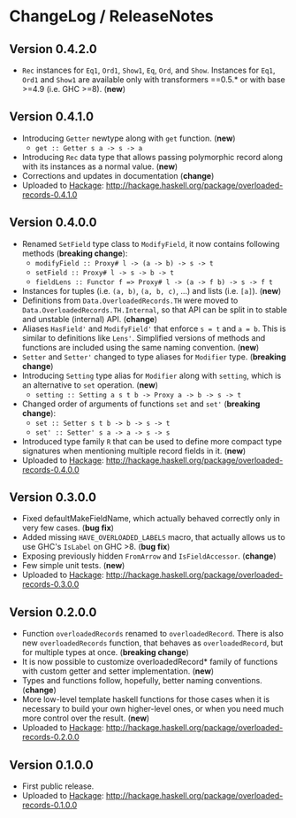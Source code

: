 # ChangeLog / ReleaseNotes


## Version 0.4.2.0

* `Rec` instances for `Eq1`, `Ord1`, `Show1`, `Eq`, `Ord`, and `Show`.
  Instances for `Eq1`, `Ord1` and `Show1` are available only with transformers
  ==0.5.\* or with base >=4.9 (i.e. GHC >=8). (**new**)


## Version 0.4.1.0

* Introducing `Getter` newtype along with `get` function. (**new**)
    * `get :: Getter s a -> s -> a`
* Introducing `Rec` data type that allows passing polymorphic record along with
  its instances as a normal value. (**new**)
* Corrections and updates in documentation (**change**)
* Uploaded to [Hackage][]:
  <http://hackage.haskell.org/package/overloaded-records-0.4.1.0>


## Version 0.4.0.0

* Renamed `SetField` type class to `ModifyField`, it now contains following
  methods (**breaking change**):
    * `modifyField :: Proxy# l -> (a -> b) -> s -> t`
    * `setField :: Proxy# l -> s -> b -> t`
    * `fieldLens :: Functor f => Proxy# l -> (a -> f b) -> s -> f t`
* Instances for tuples (i.e. `(a, b)`, `(a, b, c)`, ...) and lists (i.e.
  `[a]`). (**new**)
* Definitions from `Data.OverloadedRecords.TH` were moved to
  `Data.OverloadedRecords.TH.Internal`, so that API can be split in to stable
  and unstable (internal) API. (**change**)
* Aliases `HasField'` and `ModifyField'` that enforce `s = t` and `a = b`. This
  is similar to definitions like `Lens'`. Simplified versions of methods and
  functions are included using the same naming convention. (**new**)
* `Setter` and `Setter'` changed to type aliases for `Modifier` type.
  (**breaking change**)
* Introducing `Setting` type alias for `Modifier` along with `setting`, which
  is an alternative to `set` operation. (**new**)
    * `setting :: Setting a s t b -> Proxy a -> b -> s -> t`
* Changed order of arguments of functions `set` and `set'` (**breaking
  change**):
    * `set :: Setter s t b -> b -> s -> t`
    * `set' :: Setter' s a -> a -> s -> s`
* Introduced type family `R` that can be used to define more compact type
  signatures when mentioning multiple record fields in it. (**new**)
* Uploaded to [Hackage][]:
  <http://hackage.haskell.org/package/overloaded-records-0.4.0.0>


## Version 0.3.0.0

* Fixed defaultMakeFieldName, which actually behaved correctly only in very few
  cases. (**bug fix**)
* Added missing `HAVE_OVERLOADED_LABELS` macro, that actually allows us to use
  GHC's `IsLabel` on GHC >8. (**bug fix**)
* Exposing previously hidden `FromArrow` and `IsFieldAccessor`. (**change**)
* Few simple unit tests. (**new**)
* Uploaded to [Hackage][]:
  <http://hackage.haskell.org/package/overloaded-records-0.3.0.0>


## Version 0.2.0.0

* Function `overloadedRecords` renamed to `overloadedRecord`. There is also new
  `overloadedRecords` function, that behaves as `overloadedRecord`, but for
  multiple types at once. (**breaking change**)
* It is now possible to customize overloadedRecord\* family of functions with
  custom getter and setter implementation. (**new**)
* Types and functions follow, hopefully, better naming conventions. (**change**)
* More low-level template haskell functions for those cases when it is
  necessary to build your own higher-level ones, or when you need much more
  control over the result. (**new**)
* Uploaded to [Hackage][]:
  <http://hackage.haskell.org/package/overloaded-records-0.2.0.0>


## Version 0.1.0.0

* First public release.
* Uploaded to [Hackage][]:
  <http://hackage.haskell.org/package/overloaded-records-0.1.0.0>



[Hackage]:
  http://hackage.haskell.org/
  "HackageDB (or just Hackage) is a collection of releases of Haskell packages."
